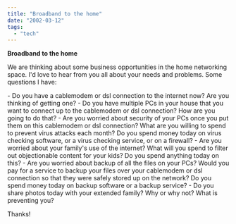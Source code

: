 ```yaml
---
title: "Broadband to the home"
date: "2002-03-12"
tags: 
  - "tech"
---
```


**Broadband to the home**

We are thinking about some business opportunities in the home networking space. I'd love to hear from you all about your needs and problems. Some questions I have:

\- Do you have a cablemodem or dsl connection to the internet now? Are you thinking of getting one? - Do you have multiple PCs in your house that you want to connect up to the cablemodem or dsl connection? How are you going to do that? - Are you worried about security of your PCs once you put them on this cablemodem or dsl connection? What are you willing to spend to prevent virus attacks each month? Do you spend money today on virus checking software, or a virus checking service, or on a firewall? - Are you worried about your family's use of the internet? What will you spend to filter out objectionable content for your kids? Do you spend anything today on this? - Are you worried about backup of all the files on your PCs? Would you pay for a service to backup your files over your cablemodem or dsl connection so that they were safely stored up on the network? Do you spend money today on backup software or a backup service? - Do you share photos today with your extended family? Why or why not? What is preventing you?

Thanks!
